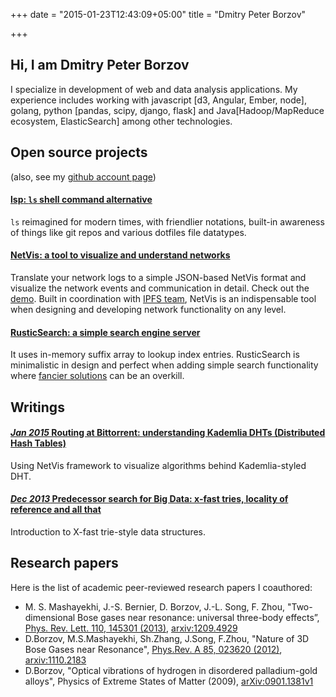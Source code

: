 +++
date = "2015-01-23T12:43:09+05:00"
title = "Dmitry Peter Borzov"

+++

## Hi, I am Dmitry Peter Borzov

I specialize in development of web and data analysis applications. My experience includes working with javascript [d3, Angular, Ember, node], golang, python [pandas, scipy, django, flask] and Java[Hadoop/MapReduce ecosystem, ElasticSearch] among other technologies.

## Open source projects

(also, see my [github account page](https://github.com/dborzov))

#### [**lsp**: `ls` shell command alternative](https://github.com/dborzov/lsp)

`ls`  reimagined for modern times, with friendlier notations, built-in awareness of things like git repos and various dotfiles file datatypes.  

#### [**NetVis**: a tool to visualize and understand networks](https://github.com/dborzov/netvis)

 Translate your network logs to a simple JSON-based NetVis format and visualize the network events and communication in detail. Check out the [demo](http://www.borzov.ca/netvis/). Built in coordination with [IPFS team](http://ipfs.io/), NetVis is an indispensable tool when designing and developing network functionality on any level.

#### [**RusticSearch**: a simple search engine server](https://github.com/dborzov/rusticsearch)

 It uses in-memory suffix array to lookup index entries. RusticSearch is minimalistic in design and perfect when adding simple search functionality where [fancier solutions](http://www.elasticsearch.org/) can be an overkill.

## Writings

#### [*Jan 2015* Routing at Bittorrent: understanding Kademlia DHTs (Distributed Hash Tables)](/posts/kademlia/)

Using NetVis framework to visualize algorithms behind Kademlia-styled DHT.


#### [*Dec 2013* Predecessor search for Big Data: x-fast tries, locality of reference and all that](/posts/xfast/)

Introduction to X-fast trie-style data structures.


## Research papers
Here is the list of academic peer-reviewed research papers I coauthored:

- M. S. Mashayekhi, J.-S. Bernier, D. Borzov, J.-L. Song, F. Zhou, "Two-dimensional Bose gases near resonance: universal three-body effects”, [Phys. Rev. Lett. 110, 145301 (2013)](http://prl.aps.org/abstract/PRL/v110/i14/e145301), [arxiv:1209.4929](http://arxiv.org/abs/1209.4929)
- D.Borzov, M.S.Mashayekhi, Sh.Zhang, J.Song, F.Zhou, "Nature of 3D Bose Gases near Resonance", [Phys.Rev. A 85, 023620 (2012)](http://pra.aps.org/abstract/PRA/v85/i2/e023620), [arxiv:1110.2183](http://arxiv.org/abs/1110.2183)
- D.Borzov, "Optical vibrations of hydrogen in disordered palladium-gold alloys", Physics of Extreme States of Matter (2009), [arXiv:0901.1381v1](http://arxiv.org/abs/0901.1381)
